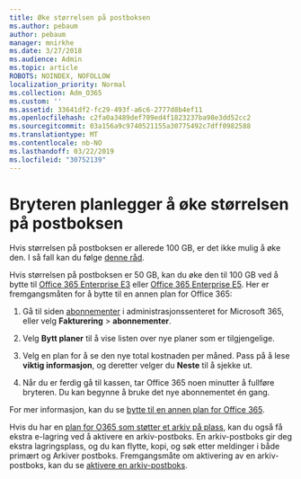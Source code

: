 ```yaml
---
title: Øke størrelsen på postboksen
ms.author: pebaum
author: pebaum
manager: mnirkhe
ms.date: 3/27/2018
ms.audience: Admin
ms.topic: article
ROBOTS: NOINDEX, NOFOLLOW
localization_priority: Normal
ms.collection: Adm_O365
ms.custom: ''
ms.assetid: 33641df2-fc29-493f-a6c6-2777d8b4ef11
ms.openlocfilehash: c2fa0a3489def709ed4f1823237ba98e3dd52cc2
ms.sourcegitcommit: 03a156a9c9740521155a30775492c7dff0982588
ms.translationtype: MT
ms.contentlocale: nb-NO
ms.lasthandoff: 03/22/2019
ms.locfileid: "30752139"
---
```

# <a name="switch-plans-to-increase-mailbox-size"></a>Bryteren planlegger å øke størrelsen på postboksen

Hvis størrelsen på postboksen er allerede 100 GB, er det ikke mulig å øke den. I så fall kan du følge [denne råd](https://support.office.com/client/e57572ff-0ba7-4782-ba5d-cdac3142ea71). 
  
Hvis størrelsen på postboksen er 50 GB, kan du øke den til 100 GB ved å bytte til [Office 365 Enterprise E3](https://products.office.com/business/office-365-enterprise-e3-business-software) eller [Office 365 Enterprise E5](https://products.office.com/business/office-365-enterprise-e5-business-software). Her er fremgangsmåten for å bytte til en annen plan for Office 365:
  
1. Gå til siden [abonnementer](https://go.microsoft.com/fwlink/p/?linkid=842054) i administrasjonssenteret for Microsoft 365, eller velg **Fakturering** \> **abonnementer**.
    
2. Velg **Bytt planer** til å vise listen over nye planer som er tilgjengelige. 
    
3. Velg en plan for å se den nye total kostnaden per måned. Pass på å lese **viktig informasjon**, og deretter velger du **Neste** til å sjekke ut. 
    
4. Når du er ferdig gå til kassen, tar Office 365 noen minutter å fullføre bryteren. Du kan begynne å bruke det nye abonnementet én gang.
    
For mer informasjon, kan du se [bytte til en annen plan for Office 365](https://support.office.com/article/73318661-8f33-478b-bcc7-fb8d69dbb22a).
  
Hvis du har en [plan for O365 som støtter et arkiv på plass](https://docs.microsoft.com/en-us/office365/servicedescriptions/exchange-online-archiving-service-description/exchange-online-archiving-service-description), kan du også få ekstra e-lagring ved å aktivere en arkiv-postboks.  En arkiv-postboks gir deg ekstra lagringsplass, og du kan flytte, kopi, og søk etter meldinger i både primært og Arkiver postboks. Fremgangsmåte om aktivering av en arkiv-postboks, kan du se [aktivere en arkiv-postboks](https://docs.microsoft.com/en-us/office365/securitycompliance/enable-archive-mailboxes).
